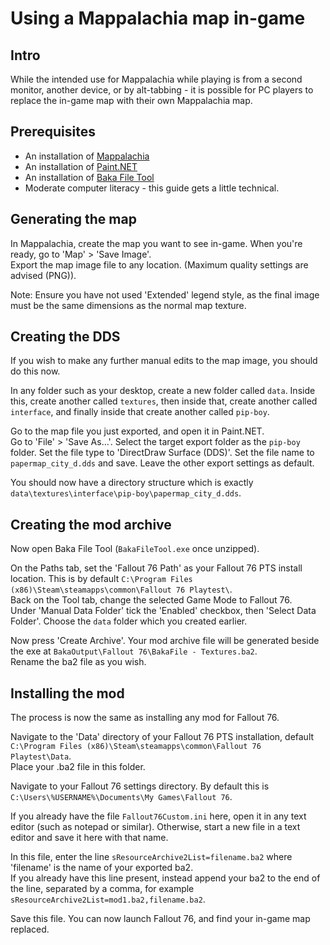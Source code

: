 # Using a Mappalachia map in-game

## Intro
While the intended use for Mappalachia while playing is from a second monitor, another device, or by alt-tabbing - it is possible for PC players to replace the in-game map with their own Mappalachia map.

## Prerequisites
* An installation of [Mappalachia](..\\..\readme.md#download-and-installation)
* An installation of [Paint.NET](https://www.getpaint.net/download.html#download)
* An installation of [Baka File Tool](https://www.nexusmods.com/fallout76/mods/9)
* Moderate computer literacy - this guide gets a little technical.

## Generating the map
In Mappalachia, create the map you want to see in-game. When you're ready, go to 'Map' > 'Save Image'.<br>
Export the map image file to any location. (Maximum quality settings are advised (PNG)).

Note: Ensure you have not used 'Extended' legend style, as the final image must be the same dimensions as the normal map texture.

## Creating the DDS
If you wish to make any further manual edits to the map image, you should do this now.

In any folder such as your desktop, create a new folder called `data`. Inside this, create another called `textures`, then inside that, create another called `interface`, and finally inside that create another called `pip-boy`.

Go to the map file you just exported, and open it in Paint.NET.<br>
Go to 'File' > 'Save As...'. Select the target export folder as the `pip-boy` folder. Set the file type to 'DirectDraw Surface (DDS)'. Set the file name to `papermap_city_d.dds` and save. Leave the other export settings as default.

You should now have a directory structure which is exactly `data\textures\interface\pip-boy\papermap_city_d.dds`.

## Creating the mod archive
Now open Baka File Tool (`BakaFileTool.exe` once unzipped).

On the Paths tab, set the 'Fallout 76 Path' as your Fallout 76 PTS install location. This is by default `C:\Program Files (x86)\Steam\steamapps\common\Fallout 76 Playtest\`.<br>
Back on the Tool tab, change the selected Game Mode to Fallout 76.<br>
Under 'Manual Data Folder' tick the 'Enabled' checkbox, then 'Select Data Folder'. Choose the `data` folder which you created earlier.

Now press 'Create Archive'. Your mod archive file will be generated beside the exe at `BakaOutput\Fallout 76\BakaFile - Textures.ba2`.<br>
Rename the ba2 file as you wish.

## Installing the mod
The process is now the same as installing any mod for Fallout 76.

Navigate to the 'Data' directory of your Fallout 76 PTS installation, default `C:\Program Files (x86)\Steam\steamapps\common\Fallout 76 Playtest\Data`.<br>
Place your .ba2 file in this folder.

Navigate to your Fallout 76 settings directory. By default this is `C:\Users\%USERNAME%\Documents\My Games\Fallout 76`.

If you already have the file `Fallout76Custom.ini` here, open it in any text editor (such as notepad or similar). Otherwise, start a new file in a text editor and save it here with that name.

In this file, enter the line `sResourceArchive2List=filename.ba2` where 'filename' is the name of your exported ba2.<br>
If you already have this line present, instead append your ba2 to the end of the line, separated by a comma, for example `sResourceArchive2List=mod1.ba2,filename.ba2`.

Save this file. You can now launch Fallout 76, and find your in-game map replaced.
